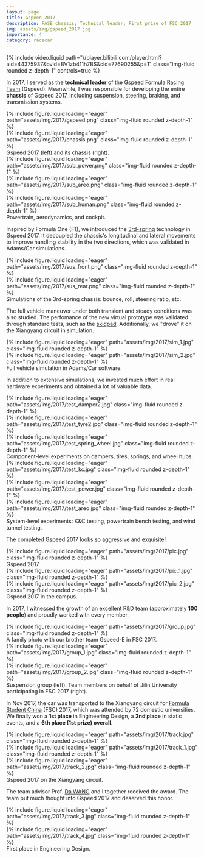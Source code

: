 ```yaml
---
layout: page
title: Gspeed 2017
description: FASE chassis; Technical leader; First prize of FSC 2017
img: assets/img/gspeed_2017.jpg
importance: 4
category: racecar
---
```


<div class="row">
    <div class="col-sm mt-3 mt-md-0">
        {% include video.liquid path="//player.bilibili.com/player.html?aid=44375937&bvid=BV1zb411h7BS&cid=77690255&p=1" class="img-fluid rounded z-depth-1" controls=true %}
    </div>
</div>

In 2017, I served as the **technical leader** of the [Gspeed Formula Racing Team](https://baike.baidu.com/item/吉林大学吉速方程式车队/23156065) (Gspeed). Meanwhile, I was responsible for developing the entire **chassis** of Gspeed 2017, including suspension, steering, braking, and transmission systems.

<div class="row">
    <div class="col-sm mt-3 mt-md-0">
        {% include figure.liquid loading="eager" path="assets/img/2017/gspeed.png" class="img-fluid rounded z-depth-1" %}
    </div>
    <div class="col-sm mt-3 mt-md-0">
        {% include figure.liquid loading="eager" path="assets/img/2017/chassis.png" class="img-fluid rounded z-depth-1" %}
    </div>
</div>
<div class="caption">
    Gspeed 2017 (left) and its chassis (right).
</div>

<div class="row">
    <div class="col-sm mt-3 mt-md-0">
        {% include figure.liquid loading="eager" path="assets/img/2017/sub_power.png" class="img-fluid rounded z-depth-1" %}
    </div>
    <div class="col-sm mt-3 mt-md-0">
        {% include figure.liquid loading="eager" path="assets/img/2017/sub_areo.png" class="img-fluid rounded z-depth-1" %}
    </div>
    <div class="col-sm mt-3 mt-md-0">
        {% include figure.liquid loading="eager" path="assets/img/2017/sub_human.png" class="img-fluid rounded z-depth-1" %}
    </div>
</div>
<div class="caption">
    Powertrain, aerodynamics, and cockpit.
</div>

Inspired by Formula One (F1), we introduced the [3rd-spring](https://optimumg.com/tech-tip-springs-dampers-part-three/) technology in Gspeed 2017. It decoupled the chassis's longitudinal and lateral movements to improve handling stability in the two directions, which was validated in Adams/Car simulations.

<div class="row">
    <div class="col-sm mt-3 mt-md-0">
        {% include figure.liquid loading="eager" path="assets/img/2017/sus_front.png" class="img-fluid rounded z-depth-1" %}
    </div>
    <div class="col-sm mt-3 mt-md-0">
        {% include figure.liquid loading="eager" path="assets/img/2017/sus_rear.png" class="img-fluid rounded z-depth-1" %}
    </div>
</div>
<div class="caption">
    Simulations of the 3rd-spring chassis: bounce, roll, steering ratio, etc.
</div>

The full vehicle maneuver under both transient and steady conditions was also studied. The perfomance of the new virtual prototype was validated through standard tests, such as the [skidpad](https://en.wikipedia.org/wiki/Skidpad). Additionally, we "drove" it on the Xiangyang circuit in simulation.

<div class="row">
    <div class="col-sm mt-3 mt-md-0">
        {% include figure.liquid loading="eager" path="assets/img/2017/sim_1.jpg" class="img-fluid rounded z-depth-1" %}
    </div>
    <div class="col-sm mt-3 mt-md-0">
        {% include figure.liquid loading="eager" path="assets/img/2017/sim_2.jpg" class="img-fluid rounded z-depth-1" %}
    </div>
</div>
<div class="caption">
    Full vehicle simulation in Adams/Car software.
</div>

In addition to extensive simulations, we invested much effort in real hardware experiments and obtained a lot of valuable data.

<div class="row">
    <div class="col-sm mt-3 mt-md-0">
        {% include figure.liquid loading="eager" path="assets/img/2017/test_damper2.jpg" class="img-fluid rounded z-depth-1" %}
    </div>
    <div class="col-sm mt-3 mt-md-0">
        {% include figure.liquid loading="eager" path="assets/img/2017/test_tyre2.jpg" class="img-fluid rounded z-depth-1" %}
    </div>
    <div class="col-sm mt-3 mt-md-0">
        {% include figure.liquid loading="eager" path="assets/img/2017/test_spring_wheel.jpg" class="img-fluid rounded z-depth-1" %}
    </div>
</div>
<div class="caption">
    Component-level experiments on dampers, tires, springs, and wheel hubs.
</div>

<div class="row">
    <div class="col-sm mt-3 mt-md-0">
        {% include figure.liquid loading="eager" path="assets/img/2017/test_kc.jpg" class="img-fluid rounded z-depth-1" %}
    </div>
    <div class="col-sm mt-3 mt-md-0">
        {% include figure.liquid loading="eager" path="assets/img/2017/test_power.jpg" class="img-fluid rounded z-depth-1" %}
    </div>
    <div class="col-sm mt-3 mt-md-0">
        {% include figure.liquid loading="eager" path="assets/img/2017/test_areo.jpg" class="img-fluid rounded z-depth-1" %}
    </div>
</div>
<div class="caption">
    System-level experiments: K&C testing, powertrain bench testing, and wind tunnel testing.
</div>

The completed Gspeed 2017 looks so aggressive and exquisite!

<div class="row">
    <div class="col-sm mt-3 mt-md-0">
        {% include figure.liquid loading="eager" path="assets/img/2017/pic.jpg" class="img-fluid rounded z-depth-1" %}
    </div>
</div>
<div class="caption">
    Gspeed 2017.
</div>

<div class="row">
    <div class="col-sm mt-3 mt-md-0">
        {% include figure.liquid loading="eager" path="assets/img/2017/pic_1.jpg" class="img-fluid rounded z-depth-1" %}
    </div>
    <div class="col-sm mt-3 mt-md-0">
        {% include figure.liquid loading="eager" path="assets/img/2017/pic_2.jpg" class="img-fluid rounded z-depth-1" %}
    </div>
</div>
<div class="caption">
    Gspeed 2017 in the campus.
</div>

In 2017, I witnessed the growth of an excellent R&D team (approximately **100 people**) and proudly worked with every member.

<div class="row">
    <div class="col-sm mt-3 mt-md-0">
        {% include figure.liquid loading="eager" path="assets/img/2017/group.jpg" class="img-fluid rounded z-depth-1" %}
    </div>
</div>
<div class="caption">
    A family photo with our brother team Gspeed-E in FSC 2017.
</div>

<div class="row">
    <div class="col-sm mt-3 mt-md-0">
        {% include figure.liquid loading="eager" path="assets/img/2017/group_1.jpg" class="img-fluid rounded z-depth-1" %}
    </div>
    <div class="col-sm mt-3 mt-md-0">
        {% include figure.liquid loading="eager" path="assets/img/2017/group_2.jpg" class="img-fluid rounded z-depth-1" %}
    </div>
</div>
<div class="caption">
    Suspension group (left). Team members on behalf of Jilin University participating in FSC 2017 (right).
</div>

In Nov 2017, the car was transported to the Xiangyang circuit for [Formula Student China](http://www.formulastudent.com.cn/) (FSC) 2017, which was attended by 72 domestic universities. We finally won a **1st place** in Engineering Design, a **2nd place** in static events, and a **6th place (1st prize) overall**.

<div class="row">
    <div class="col-sm mt-3 mt-md-0">
        {% include figure.liquid loading="eager" path="assets/img/2017/track.jpg" class="img-fluid rounded z-depth-1" %}
    </div>
</div>
<div class="row">
    <div class="col-sm mt-3 mt-md-0">
        {% include figure.liquid loading="eager" path="assets/img/2017/track_1.jpg" class="img-fluid rounded z-depth-1" %}
    </div>
    <div class="col-sm mt-3 mt-md-0">
        {% include figure.liquid loading="eager" path="assets/img/2017/track_2.jpg" class="img-fluid rounded z-depth-1" %}
    </div>
</div>
<div class="caption">
    Gspeed 2017 on the Xiangyang circuit.
</div>

The team advisor Prof. [Da WANG](https://auto.jlu.edu.cn/info/1731/6693.htm) and I together received the award. The team put much thought into Gspeed 2017 and deserved this honor.

<div class="row">
    <div class="col-sm mt-3 mt-md-0">
        {% include figure.liquid loading="eager" path="assets/img/2017/track_3.jpg" class="img-fluid rounded z-depth-1" %}
    </div>
    <div class="col-sm mt-3 mt-md-0">
        {% include figure.liquid loading="eager" path="assets/img/2017/track_4.jpg" class="img-fluid rounded z-depth-1" %}
    </div>
</div>
<div class="caption">
    First place in Engineering Design.
</div>
